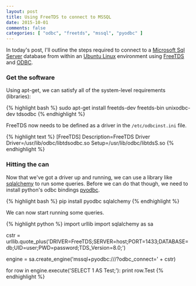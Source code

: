 ```yaml
---
layout: post
title: Using FreeTDS to connect to MSSQL
date: 2015-10-01
comments: false
categories: [ "odbc", "freetds", "mssql", "pyodbc" ]
---
```


In today's post, I'll outline the steps required to connect to a [Microsoft Sql Server](https://en.wikipedia.org/wiki/Microsoft_SQL_Server) database from within an [Ubuntu Linux](http://www.ubuntu.com/) environment using [FreeTDS](http://www.freetds.org/) and [ODBC](http://www.unixodbc.org/).

### Get the software

Using apt-get, we can satisfy all of the system-level requirements (libraries):

{% highlight bash %}
sudo apt-get install freetds-dev freetds-bin unixodbc-dev tdsodbc
{% endhighlight %}

FreeTDS now needs to be defined as a driver in the `/etc/odbcinst.ini` file. 

{% highlight text %}
[FreeTDS]
Description=FreeTDS Driver
Driver=/usr/lib/odbc/libtdsodbc.so
Setup=/usr/lib/odbc/libtdsS.so
{% endhighlight %} 

### Hitting the can

Now that we've got a driver up and running, we can use a library like [sqlalchemy](http://www.sqlalchemy.org/) to run some queries. Before we can do that though, we need to install python's odbc bindings [pyodbc](https://github.com/mkleehammer/pyodbc).

{% highlight bash %}
pip install pyodbc sqlalchemy
{% endhighlight %}

We can now start running some queries.

{% highlight python %}
import urllib
import sqlalchemy as sa

cstr = urllib.quote_plus('DRIVER=FreeTDS;SERVER=host;PORT=1433;DATABASE=db;UID=user;PWD=password;TDS_Version=8.0;')

engine = sa.create_engine('mssql+pyodbc:///?odbc_connect=' + cstr)
    
for row in engine.execute('SELECT 1 AS Test;'):
    print row.Test
{% endhighlight %}

